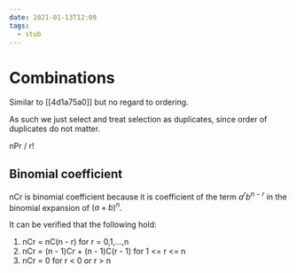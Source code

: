 ```yaml
---
date: 2021-01-13T12:09
tags: 
  - stub
---
```


# Combinations

Similar to [[4d1a75a0]] but no regard to ordering.

As such we just select and treat selection as duplicates, since order of duplicates do not matter.

nPr / r!

## Binomial coefficient

nCr is binomial coefficient because it is coefficient of the term $a^{r}b^{n - r}$ in the binomial expansion of $(a + b)^{n}$.

It can be verified that the following hold:

1. nCr = nC(n - r) for r = 0,1,...,n
2. nCr = (n - 1)Cr + (n - 1)C(r - 1) for 1 <= r <= n
3. nCr = 0 for r < 0 or r > n
